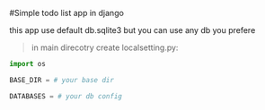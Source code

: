 
#Simple todo list app in django

this app use default db.sqlite3 but you can use any db you prefere

>in main direcotry create localsetting.py:
```python
import os

BASE_DIR = # your base dir

DATABASES = # your db config
```


